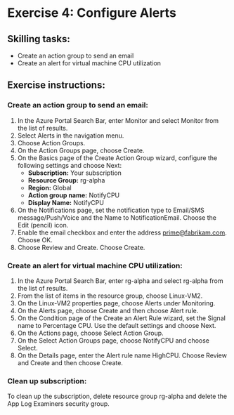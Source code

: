 # Exercise 4: Configure Alerts

## Skilling tasks:
- Create an action group to send an email
- Create an alert for virtual machine CPU utilization

## Exercise instructions:

### Create an action group to send an email:
1. In the Azure Portal Search Bar, enter Monitor and select Monitor from the list of results.
2. Select Alerts in the navigation menu.
3. Choose Action Groups.
4. On the Action Groups page, choose Create.
5. On the Basics page of the Create Action Group wizard, configure the following settings and choose Next:
   - **Subscription:** Your subscription
   - **Resource Group:** rg-alpha
   - **Region:** Global
   - **Action group name:** NotifyCPU
   - **Display Name:** NotifyCPU
6. On the Notifications page, set the notification type to Email/SMS message/Push/Voice and the Name to NotificationEmail. Choose the Edit (pencil) icon.
7. Enable the email checkbox and enter the address prime@fabrikam.com. Choose OK.
8. Choose Review and Create. Choose Create.

### Create an alert for virtual machine CPU utilization:
1. In the Azure Portal Search Bar, enter rg-alpha and select rg-alpha from the list of results.
2. From the list of items in the resource group, choose Linux-VM2.
3. On the Linux-VM2 properties page, choose Alerts under Monitoring.
4. On the Alerts page, choose Create and then choose Alert rule.
5. On the Condition page of the Create an Alert Rule wizard, set the Signal name to Percentage CPU. Use the default settings and choose Next.
6. On the Actions page, choose Select Action Group.
7. On the Select Action Groups page, choose NotifyCPU and choose Select.
8. On the Details page, enter the Alert rule name HighCPU. Choose Review and Create and then choose Create.

### Clean up subscription:
To clean up the subscription, delete resource group rg-alpha and delete the App Log Examiners security group.

